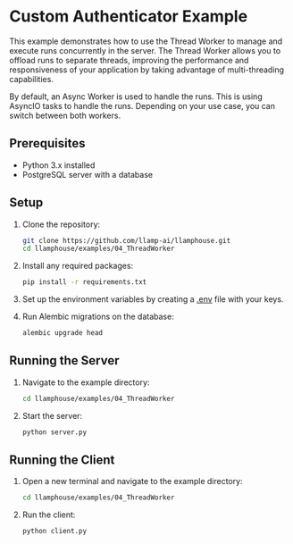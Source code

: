 # Custom Authenticator Example

This example demonstrates how to use the Thread Worker to manage and execute runs concurrently in the server. The Thread Worker allows you to offload runs to separate threads, improving the performance and responsiveness of your application by taking advantage of multi-threading capabilities.

By default, an Async Worker is used to handle the runs. This is using AsyncIO tasks to handle the runs. Depending on your use case, you can switch between both workers.

## Prerequisites

- Python 3.x installed
- PostgreSQL server with a database

## Setup

1. Clone the repository:
    ```sh
    git clone https://github.com/llamp-ai/llamphouse.git
    cd llamphouse/examples/04_ThreadWorker
    ```

2. Install any required packages:
    ```sh
    pip install -r requirements.txt
    ```

3. Set up the environment variables by creating a [.env](.env.sample) file with your keys.

4. Run Alembic migrations on the database:
    ```sh
    alembic upgrade head
    ```

## Running the Server

1. Navigate to the example directory:
    ```sh
    cd llamphouse/examples/04_ThreadWorker
    ```

2. Start the server:
    ```sh
    python server.py
    ```

## Running the Client

1. Open a new terminal and navigate to the example directory:
    ```sh
    cd llamphouse/examples/04_ThreadWorker
    ```

2. Run the client:
    ```sh
    python client.py
    ```
    